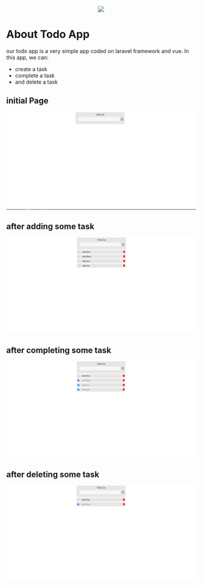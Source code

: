 

<p align="center"><a href="https://laravel.com" target="_blank"><img src="https://raw.githubusercontent.com/laravel/art/master/logo-lockup/5%20SVG/2%20CMYK/1%20Full%20Color/laravel-logolockup-cmyk-red.svg" width="400"></a></p>


# About Todo App

our todo app is a very simple app coded on laravel framework and vue. In this app, we can:

- create a task 
- complete a task
- and delete a task


## initial Page
![Initial Page](https://github.com/Nasirsiraj/ToDoApp-Laravel-Vue/blob/master/resources/screenshot/initial_page.png?raw=true "Initial Page")

## after adding some task
![Adding some task](https://github.com/Nasirsiraj/ToDoApp-Laravel-Vue/blob/master/resources/screenshot/add_item.png?raw=true "Adding some task")

## after completing some task
![Completing some task](https://github.com/Nasirsiraj/ToDoApp-Laravel-Vue/blob/master/resources/screenshot/completed_item.png?raw=true "Completing some task")

## after deleting some task
![Deleting some task](https://github.com/Nasirsiraj/ToDoApp-Laravel-Vue/blob/master/resources/screenshot/delete_item.png?raw=true "Deleting some task")

